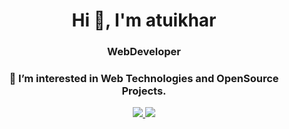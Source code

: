 <h1 align="center">Hi 👋, I'm atuikhar</h1>
<h3 align="center">WebDeveloper</h3>
<h3 align="center">👀 I’m interested in Web Technologies and OpenSource Projects.</h3>
<div align="center">	      
 <a href="https://github-readme-stats.vercel.app/api?username=atuikhar&theme=tokyonight">
<img src="https://github-readme-stats.vercel.app/api?username=atuikhar&count_private=false&show_icons=true&theme=tokyonight" />
</a>
<img  src="https://github-readme-stats.vercel.app/api/top-langs/?username=atuikhar&theme=tokyonight" />
</a>
</div>



